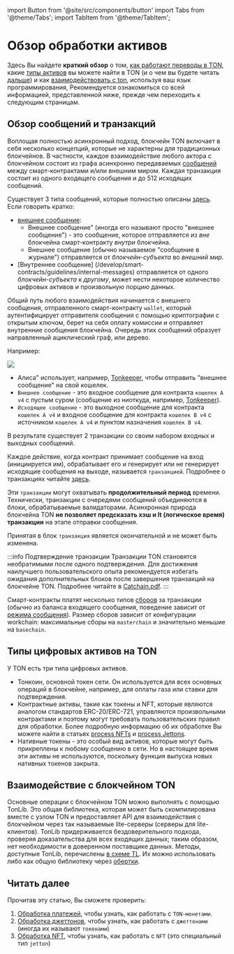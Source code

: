 import Button from '@site/src/components/button'
import Tabs from '@theme/Tabs';
import TabItem from '@theme/TabItem';

# Обзор обработки активов

Здесь Вы найдете **краткий обзор** о том, [как работают переводы в TON](/develop/dapps/asset-processing/overview#overview-on-messages-and-transactions), какие [типы активов](/develop/dapps/asset-processing/overview#digital-asset-types-on-ton) вы можете найти в TON (и о чем вы будете читать [дальше](/develop/dapps/asset-processing/overview#read-next)) и как [взаимодействовать с ton](/develop/dapps/asset-processing/overview#interaction-with-ton-blockchain), используя ваш язык программирования, Рекомендуется ознакомиться со всей информацией, представленной ниже, прежде чем переходить к следующим страницам.

## Обзор сообщений и транзакций

Воплощая полностью асинхронный подход, блокчейн TON включает в себя несколько концепций, которые не характерны для традиционных блокчейнов. В частности, каждое взаимодействие любого актора с блокчейном состоит из графа асинхронно передаваемых [сообщений](/develop/smart-contracts/guidelines/message-delivery-guarantees) между смарт-контрактами и/или внешним миром. Каждая транзакция состоит из одного входящего сообщения и до 512 исходящих сообщений.

Существует 3 типа сообщений, которые полностью описаны [здесь](/develop/smart-contracts/messages#types-of-messages). Если говорить кратко:

- [внешнее сообщение](/develop/smart-contracts/guidelines/external-messages):
  - Внешнее сообщение" (иногда его называют просто "внешнее сообщение") - это сообщение, которое отправляется из *вне* блокчейна смарт-контракту *внутри* блокчейна.
  - Внешнее сообщение (обычно называемое "сообщение в журнале") отправляется от *блокчейн-субъекта* во *внешний мир*.
- [Внутреннее сообщение] (/develop/smart-contracts/guidelines/internal-messages) отправляется от одного *блокчейн-субъекта* к *другому*, может нести некоторое количество цифровых активов и произвольную порцию данных.

Общий путь любого взаимодействия начинается с внешнего сообщения, отправленного смарт-контракту `wallet`, который аутентифицирует отправителя сообщения с помощью криптографии с открытым ключом, берет на себя оплату комиссии и отправляет внутренние сообщения блокчейна. Очередь этих сообщений образует направленный ациклический граф, или дерево.

Например:

![](/img/docs/asset-processing/alicemsgDAG.svg)

- Алиса" использует, например, [Tonkeeper](https://tonkeeper.com/), чтобы отправить "внешнее сообщение" на свой кошелек.
- `Внешнее сообщение` - это входное сообщение для контракта `кошелек A v4` с пустым суром (сообщение из ниоткуда, например, [Tonkeeper](https://tonkeeper.com/)).
- `Исходящее сообщение` - это выходное сообщение для контракта `кошелек A v4` и входное сообщение для контракта `кошелек B v4` с источником `кошелек A v4` и пунктом назначения `кошелек B v4`.

В результате существует 2 транзакции со своим набором входных и выходных сообщений.

Каждое действие, когда контракт принимает сообщение на вход (инициируется им), обрабатывает его и генерирует или не генерирует исходящие сообщения на выходе, называется `транзакцией`. Подробнее о транзакциях читайте [здесь](/develop/smart-contracts/guidelines/message-delivery-guarantees#what-is-a-transaction).

Эти `транзакции` могут охватывать **продолжительный период** времени. Технически, транзакции с очередями сообщений объединяются в блоки, обрабатываемые валидаторами. Асинхронная природа блокчейна TON **не позволяет предсказать хэш и lt (логическое время) транзакции** на этапе отправки сообщения.

Принятая в блок `транзакция` является окончательной и не может быть изменена.

:::info Подтверждение транзакции
Транзакции TON становятся необратимыми после одного подтверждения. Для достижения наилучшего пользовательского опыта рекомендуется избегать ожидания дополнительных блоков после завершения транзакций на блокчейне TON. Подробнее читайте в [Catchain.pdf](https://docs.ton.org/catchain.pdf#page=3).
:::

Смарт-контракты платят несколько типов [сборов](/develop/smart-contracts/fees) за транзакции (обычно из баланса входящего сообщения, поведение зависит от [режима сообщения](/develop/smart-contracts/messages#message-modes)). Размер сборов зависит от конфигурации workchain: максимальные сборы на `masterchain` и значительно меньшие на `basechain`.

## Типы цифровых активов на TON

У TON есть три типа цифровых активов.

- Тонкоин, основной токен сети. Он используется для всех основных операций в блокчейне, например, для оплаты газа или ставки для подтверждения.
- Контрактные активы, такие как токены и NFT, которые являются аналогом стандартов ERC-20/ERC-721, управляются произвольными контрактами и поэтому могут требовать пользовательских правил для обработки. Более подробную информацию об их обработке Вы можете найти в статьях [process NFTs](/develop/dapps/asset-processing/nfts) и [process Jettons](/develop/dapps/asset-processing/jettons).
- Нативные токены - это особый вид активов, которые могут быть прикреплены к любому сообщению в сети. Но в настоящее время эти активы не используются, поскольку функция выпуска новых нативных токенов закрыта.

## Взаимодействие с блокчейном TON

Основные операции с блокчейном TON можно выполнять с помощью TonLib. Это общая библиотека, которая может быть скомпилирована вместе с узлом TON и предоставляет API для взаимодействия с блокчейном через так называемые lite-серверы (серверы для lite-клиентов). TonLib придерживается бездоверительного подхода, проверяя доказательства для всех входящих данных; таким образом, нет необходимости в доверенном поставщике данных. Методы, доступные TonLib, перечислены [в схеме TL](https://github.com/ton-blockchain/ton/blob/master/tl/generate/scheme/tonlib_api.tl#L234). Их можно использовать либо как общую библиотеку через [обертки](/develop/dapps/asset-processing/#repositories).

## Читать далее

Прочитав эту статью, Вы сможете проверить:

1. [Обработка платежей](/develop/dapps/asset-processing/), чтобы узнать, как работать с `TON-монетами`.
2. [Обработка джеттонов](/develop/dapps/asset-processing/jettons), чтобы узнать, как работать с `джеттонами` (иногда их называют `токенами`)
3. [Обработка NFT](/develop/dapps/asset-processing/nfts), чтобы узнать, как работать с `NFT` (это специальный тип `jetton`)
